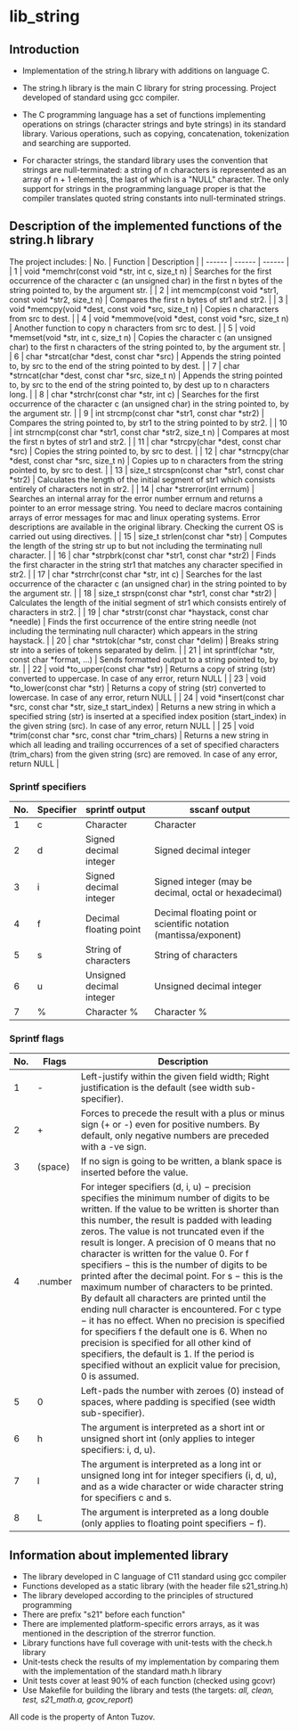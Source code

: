 # lib_string

## Introduction

- Implementation of the string.h library with additions on language C.

- The string.h library is the main C library for string processing. Project developed of standard using gcc compiler.

- The C programming language has a set of functions implementing operations on strings (character strings and byte strings) in its standard library. Various operations, such as copying, concatenation, tokenization and searching are supported.
- For character strings, the standard library uses the convention that strings are null-terminated: a string of n characters is represented as an array of n + 1 elements, the last of which is a "NULL" character. The only support for strings in the programming language proper is that the compiler translates quoted string constants into null-terminated strings.

## Description of the implemented functions of the string.h library

The project includes:
| No. | Function | Description |
| ------ | ------ | ------ |
| 1 | void *memchr(const void *str, int c, size_t n) | Searches for the first occurrence of the character c (an unsigned char) in the first n bytes of the string pointed to, by the argument str. |
| 2 | int memcmp(const void *str1, const void *str2, size_t n) | Compares the first n bytes of str1 and str2. |
| 3 | void *memcpy(void *dest, const void *src, size_t n) | Copies n characters from src to dest. |
| 4 | void *memmove(void *dest, const void *src, size_t n) | Another function to copy n characters from src to dest. |
| 5 | void *memset(void *str, int c, size_t n) | Copies the character c (an unsigned char) to the first n characters of the string pointed to, by the argument str. |
| 6 | char *strcat(char *dest, const char *src) | Appends the string pointed to, by src to the end of the string pointed to by dest. |
| 7 | char *strncat(char *dest, const char *src, size_t n) | Appends the string pointed to, by src to the end of the string pointed to, by dest up to n characters long. |
| 8 | char *strchr(const char *str, int c) | Searches for the first occurrence of the character c (an unsigned char) in the string pointed to, by the argument str. |
| 9 | int strcmp(const char *str1, const char *str2) | Compares the string pointed to, by str1 to the string pointed to by str2. |
| 10 | int strncmp(const char *str1, const char *str2, size_t n) | Compares at most the first n bytes of str1 and str2. |
| 11 | char *strcpy(char *dest, const char *src) | Copies the string pointed to, by src to dest. |
| 12 | char *strncpy(char *dest, const char *src, size_t n) | Copies up to n characters from the string pointed to, by src to dest. |
| 13 | size_t strcspn(const char *str1, const char *str2) | Calculates the length of the initial segment of str1 which consists entirely of characters not in str2. |
| 14 | char *strerror(int errnum) | Searches an internal array for the error number errnum and returns a pointer to an error message string. You need to declare macros containing arrays of error messages for mac and linux operating systems. Error descriptions are available in the original library. Checking the current OS is carried out using directives. |
| 15 | size_t strlen(const char *str) | Computes the length of the string str up to but not including the terminating null character. |
| 16 | char *strpbrk(const char *str1, const char *str2) | Finds the first character in the string str1 that matches any character specified in str2. |
| 17 | char *strrchr(const char *str, int c) | Searches for the last occurrence of the character c (an unsigned char) in the string pointed to by the argument str. |
| 18 | size_t strspn(const char *str1, const char *str2) | Calculates the length of the initial segment of str1 which consists entirely of characters in str2. |
| 19 | char *strstr(const char *haystack, const char *needle) | Finds the first occurrence of the entire string needle (not including the terminating null character) which appears in the string haystack. |
| 20 | char *strtok(char *str, const char *delim) | Breaks string str into a series of tokens separated by delim. |
| 21 | int sprintf(char *str, const char *format, ...) | Sends formatted output to a string pointed to, by str. |
| 22 | void *to_upper(const char *str) | Returns a copy of string (str) converted to uppercase. In case of any error, return NULL |
| 23 | void *to_lower(const char *str) | Returns a copy of string (str) converted to lowercase. In case of any error, return NULL |
| 24 | void *insert(const char *src, const char *str, size_t start_index) | Returns a new string in which a specified string (str) is inserted at a specified index position (start_index) in the given string (src). In case of any error, return NULL |
| 25 | void *trim(const char *src, const char *trim_chars) | Returns a new string in which all leading and trailing occurrences of a set of specified characters (trim_chars) from the given string (src) are removed. In case of any error, return NULL |


### Sprintf specifiers

| No. | Specifier | sprintf output | sscanf output |
| --- | --- | --- | --- |
| 1 | c | Character | Character |
| 2 | d | Signed decimal integer | Signed decimal integer |
| 3 | i | Signed decimal integer | Signed integer (may be decimal, octal or hexadecimal) |
| 4 | f | Decimal floating point | Decimal floating point or scientific notation (mantissa/exponent) |
| 5 | s | String of characters | String of characters |
| 6 | u | Unsigned decimal integer | Unsigned decimal integer |
| 7 | % | Character % | Character % |

### Sprintf flags

| No. | Flags | Description |
| --- | --- | --- |
| 1 | - | Left-justify within the given field width; Right justification is the default (see width sub-specifier). |
| 2 | + | Forces to precede the result with a plus or minus sign (+ or -) even for positive numbers. By default, only negative numbers are preceded with a -ve sign. |
| 3 | (space) | If no sign is going to be written, a blank space is inserted before the value. |
| 4 | .number | For integer specifiers (d, i, u) − precision specifies the minimum number of digits to be written. If the value to be written is shorter than this number, the result is padded with leading zeros. The value is not truncated even if the result is longer. A precision of 0 means that no character is written for the value 0. For f specifiers − this is the number of digits to be printed after the decimal point. For s − this is the maximum number of characters to be printed. By default all characters are printed until the ending null character is encountered. For c type − it has no effect. When no precision is specified for specifiers f the default one is 6. When no precision is specified for all other kind of specifiers, the default is 1. If the period is specified without an explicit value for precision, 0 is assumed. |
| 5 | 0 | Left-pads the number with zeroes (0) instead of spaces, where padding is specified (see width sub-specifier). |
| 6 | h | The argument is interpreted as a short int or unsigned short int (only applies to integer specifiers: i, d, u). |
| 7 | l | The argument is interpreted as a long int or unsigned long int for integer specifiers (i, d, u), and as a wide character or wide character string for specifiers c and s. |
| 8 | L | The argument is interpreted as a long double (only applies to floating point specifiers − f). |

## Information about implemented library 

- The library developed in C language of C11 standard using gcc compiler   
- Functions developed as a static library (with the header file s21_string.h)
- The library developed according to the principles of structured programming
- There are prefix "s21" before each function"
- There are implemented platform-specific errors arrays, as it was mentioned in the description of the strerror function.
- Library functions have full coverage with unit-tests with the check.h library
- Unit-tests check the results of my implementation by comparing them with the implementation of the standard math.h library
- Unit tests cover at least 90% of each function (checked using gcovr)
- Use Makefile for building the library and tests (the targets: _all, clean, test, s21_math.a, gcov_report_) 

All code is the property of Anton Tuzov.
